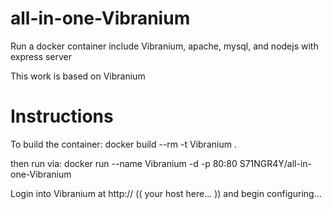 # all-in-one-Vibranium

Run a docker container include Vibranium, apache, mysql, and nodejs with express server

This work is based on Vibranium

# Instructions

To build the container:
docker build --rm -t Vibranium .

then run via: 
docker run --name Vibranium -d -p 80:80 S71NGR4Y/all-in-one-Vibranium

Login into Vibranium at http:// (( your host here... )) and begin configuring... 
